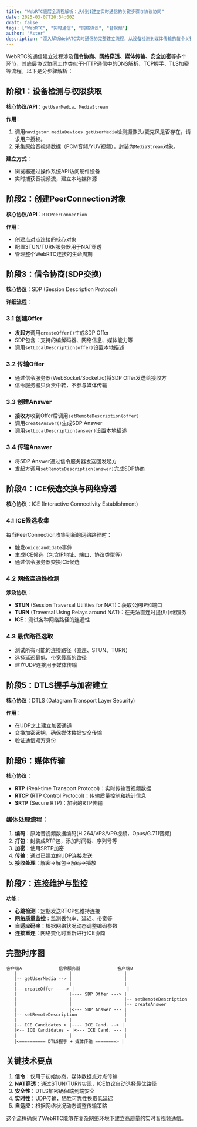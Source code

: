 ```yaml
---
title: "WebRTC底层全流程解析：从0到1建立实时通信的关键步骤与协议协同"
date: 2025-03-07T20:54:00Z
draft: false
tags: ["WebRTC", "实时通信", "网络协议", "音视频"]
author: "Aster"
description: "深入解析WebRTC实时通信的完整建立流程，从设备检测到媒体传输的每个关键步骤"
---
```


WebRTC的通信建立过程涉及**信令协商、网络穿透、媒体传输、安全加密**等多个环节，其底层协议协同工作类似于HTTP通信中的DNS解析、TCP握手、TLS加密等流程。以下是分步骤解析：

## 阶段1：设备检测与权限获取

**核心协议/API**：`getUserMedia`、`MediaStream`

**作用**：
1. 调用`navigator.mediaDevices.getUserMedia`检测摄像头/麦克风是否存在，请求用户授权。
2. 采集原始音视频数据（PCM音频/YUV视频），封装为`MediaStream`对象。

**建立方式**：
- 浏览器通过操作系统API访问硬件设备
- 实时捕获音视频流，建立本地媒体源

## 阶段2：创建PeerConnection对象

**核心协议/API**：`RTCPeerConnection`

**作用**：
- 创建点对点连接的核心对象
- 配置STUN/TURN服务器用于NAT穿透
- 管理整个WebRTC连接的生命周期

## 阶段3：信令协商(SDP交换)

**核心协议**：SDP (Session Description Protocol)

**详细流程**：

### 3.1 创建Offer
- **发起方**调用`createOffer()`生成SDP Offer
- SDP包含：支持的编解码器、网络信息、媒体能力等
- 调用`setLocalDescription(offer)`设置本地描述

### 3.2 传输Offer
- 通过信令服务器(WebSocket/Socket.io)将SDP Offer发送给接收方
- 信令服务器只负责中转，不参与媒体传输

### 3.3 创建Answer
- **接收方**收到Offer后调用`setRemoteDescription(offer)`
- 调用`createAnswer()`生成SDP Answer
- 调用`setLocalDescription(answer)`设置本地描述

### 3.4 传输Answer
- 将SDP Answer通过信令服务器发送回发起方
- 发起方调用`setRemoteDescription(answer)`完成SDP协商

## 阶段4：ICE候选交换与网络穿透

**核心协议**：ICE (Interactive Connectivity Establishment)

### 4.1 ICE候选收集
每当PeerConnection收集到新的网络路径时：
- 触发`onicecandidate`事件
- 生成ICE候选（包含IP地址、端口、协议类型等）
- 通过信令服务器交换ICE候选

### 4.2 网络连通性检测
**涉及协议**：
- **STUN** (Session Traversal Utilities for NAT)：获取公网IP和端口
- **TURN** (Traversal Using Relays around NAT)：在无法直连时提供中继服务
- **ICE**：测试各种网络路径的连通性

### 4.3 最优路径选取
- 测试所有可能的连接路径（直连、STUN、TURN）
- 选择延迟最低、带宽最高的路径
- 建立UDP连接用于媒体传输

## 阶段5：DTLS握手与加密建立

**核心协议**：DTLS (Datagram Transport Layer Security)

**作用**：
- 在UDP之上建立加密通道
- 交换加密密钥，确保媒体数据安全传输
- 验证通信双方身份

## 阶段6：媒体传输

**核心协议**：
- **RTP** (Real-time Transport Protocol)：实时传输音视频数据
- **RTCP** (RTP Control Protocol)：传输质量控制和统计信息
- **SRTP** (Secure RTP)：加密的RTP传输

### 媒体处理流程：
1. **编码**：原始音视频数据编码(H.264/VP8/VP9视频，Opus/G.711音频)
2. **打包**：封装成RTP包，添加时间戳、序列号等
3. **加密**：使用SRTP加密
4. **传输**：通过已建立的UDP连接发送
5. **接收处理**：解密→解包→解码→播放

## 阶段7：连接维护与监控

**功能**：
- **心跳检测**：定期发送RTCP包维持连接
- **网络质量监控**：监测丢包率、延迟、带宽等
- **自适应码率**：根据网络状况动态调整编码参数
- **连接重连**：网络变化时重新进行ICE协商

## 完整时序图

```
客户端A              信令服务器              客户端B
   |                    |                    |
   |-- getUserMedia --> |                    |
   |                    |                    |
   |-- createOffer ----> |                    |
   |                    |---- SDP Offer ---> |
   |                    |                    |-- setRemoteDescription
   |                    |                    |-- createAnswer
   |                    |<--- SDP Answer --- |
   |-- setRemoteDescription                  |
   |                    |                    |
   |-- ICE Candidates > |---- ICE Cand. --> |
   |<-- ICE Candidates - |<--- ICE Cand. --- |
   |                    |                    |
   |<========== DTLS握手 + 媒体传输 ========> |
```

## 关键技术要点

1. **信令**：仅用于初始协商，媒体数据点对点传输
2. **NAT穿透**：通过STUN/TURN实现，ICE协议自动选择最优路径  
3. **安全性**：DTLS加密确保端到端安全
4. **实时性**：UDP传输，牺牲可靠性换取低延迟
5. **自适应**：根据网络状况动态调整传输策略

这个流程确保了WebRTC能够在复杂网络环境下建立高质量的实时音视频通信。
